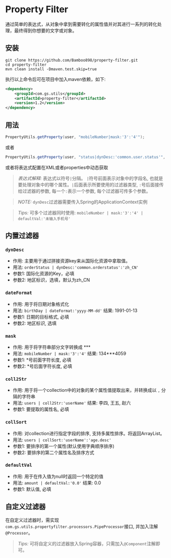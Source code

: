 # Property Filter
通过简单的表达式，从对象中拿到需要转化的属性值并对其进行一系列的转化处理，最终得到你想要的文字或对象。

## 安装
```shell
git clone https://github.com/Bamboo898/property-filter.git
cd property-filter
mvn clean install -Dmaven.test.skip=true
```
执行以上命令后可在项目中加入maven依赖，如下:
```xml
<dependency>
	<groupId>com.gs.utils</groupId> 
	<artifactId>property-filter</artifactId>
	<version>1.2</version>
</dependency>
```

## 用法
```java
PropertyUtils.getProperty(user, "mobileNumber|mask:'3':'4'");
```
或者
```java
PropertyUtils.getProperty(user, "status|dynDesc:'common.user.status'", applicationContext);
```
或者将表达式配置在XML或者properties中动态获取

> *表达式解释:* 表达式以符号`|`分隔。 `|`符号前面表示对象中的字段名, 也就是要处理对象中的哪个属性。`|`后面表示所要使用的过滤器类型, `:`号后面接传给过滤器的参数, 每一个`:`表示一个参数, 每个过滤器可传多个参数。  

> *NOTE:* `dynDesc`过滤器需要传入Spring的ApplicationContext实例

> *Tips:* 可多个过滤器同时使用: `mobileNumber | mask:'3':'4' | defaultVal:'未输入手机号'`

## 内置过滤器
### `dynDesc`
- 作用: 主要用于通过拼接资源key来从国际化资源中拿取值。
- 用法: `orderStatus | dynDesc:'common.orderstatus':'zh_CN'`
- 参数1: 国际化资源的Key，必填
- 参数2: 地区标识，选填，默认为zh_CN

### `dateFormat`
- 作用: 用于将日期对象格式化
- 用法: `birthDay | dateFormat:'yyyy-MM-dd'` 结果: 1991-01-13
- 参数1: 日期的目标格式, 必填
- 参数2: 地区标识, 选填

### `mask`
- 作用: 用于将字符串部分文字转换成 ***
- 用法: `mobileNumber | mask:'3':'4'` 结果: 134***4059
- 参数1: *号前面字符长度, 必填
- 参数2: *号后面字符长度, 必填

### `coll2Str`
- 作用: 用于将一个collection中的对象的某个属性值提取出来，并转换成以 `,` 分隔的字符串
- 用法: `users | coll2Str:'userName'` 结果: 李四, 王五, 赵六
- 参数1: 要提取的属性名, 必填

### `collSort`
- 作用: 对collection进行指定字段的排序, 支持多属性排序。将返回ArrayList。
- 用法: `users | collSort:'userName':'age.desc'`
- 参数1: 要排序的第一个属性(默认使用字典顺序排序)
- 参数2: 要排序的第二个属性名及排序方式

### `defaultVal`
- 作用: 用于在传入值为null时返回一个特定的值
- 用法: `amount | defaultVal:'0.0'` 结果: 0.0
- 参数1: 默认值, 必填

## 自定义过滤器
在自定义过滤器时，需实现`com.gs.utils.propertyfilter.processors.PipeProcessor`接口, 并加入注解`@Processor`。

> *Tips:* 可将自定义的过滤器放入Spring容器，只需加入`@Component`注解即可。
